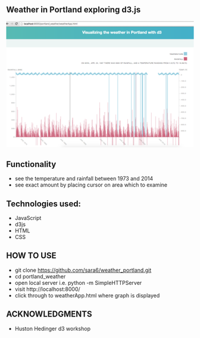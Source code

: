 
Weather in Portland exploring d3.js
------------------------------------
![alt text](screenshots/graph_image.png)

Functionality
------------
* see the temperature and rainfall between 1973 and 2014
* see exact amount by placing cursor on area which to examine

Technologies used:
------------------
* JavaScript
* d3js
* HTML
* CSS

HOW TO USE
----------
* git clone https://github.com/sara6/weather_portland.git
* cd portland_weather
* open local server i.e. python -m SimpleHTTPServer
* visit http://localhost:8000/
* click through to weatherApp.html where graph is displayed


ACKNOWLEDGMENTS
---------------
* Huston Hedinger d3 workshop
